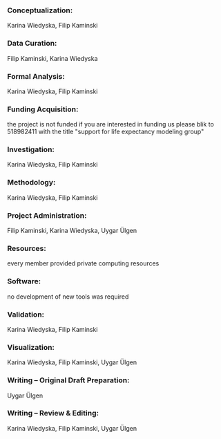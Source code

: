 ### Conceptualization:

Karina Wiedyska, Filip Kaminski

### Data Curation:

Filip Kaminski, Karina Wiedyska 

### Formal Analysis:

Karina Wiedyska, Filip Kaminski

### Funding Acquisition: 

the project is not funded if you are interested in funding us please blik to 518982411 with the title "support for life expectancy modeling group" 

### Investigation:

Karina Wiedyska, Filip Kaminski

### Methodology:

Karina Wiedyska, Filip Kaminski

### Project Administration: 

Filip Kaminski, Karina Wiedyska, Uygar Ülgen

### Resources: 

every member provided private computing resources 

### Software:

no development of new tools was required

### Validation:

Karina Wiedyska, Filip Kaminski

### Visualization:

Karina Wiedyska, Filip Kaminski, Uygar Ülgen

### Writing – Original Draft Preparation:

Uygar Ülgen

### Writing – Review & Editing: 

Karina Wiedyska, Filip Kaminski, Uygar Ülgen
